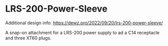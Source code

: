 # LRS-200-Power-Sleeve

Additional design info:
https://dewz.pro/2022/09/20/lrs-200-power-sleeve/

A snap-on attachment for a LRS-200 power supply to ad a C14 receptacle and three XT60 plugs.
